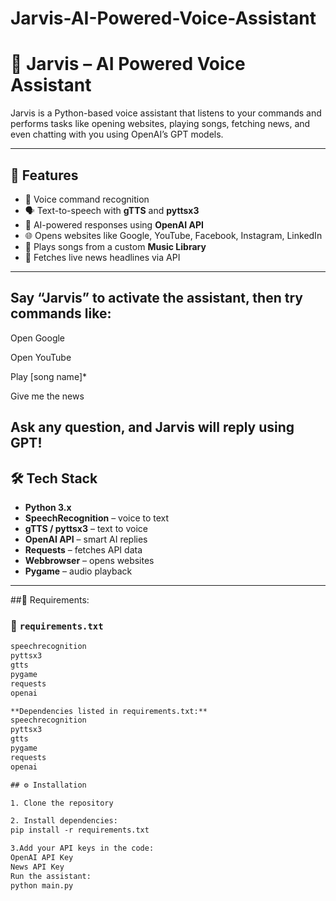 # Jarvis-AI-Powered-Voice-Assistant

# 🤖 Jarvis – AI Powered Voice Assistant  

Jarvis is a Python-based voice assistant that listens to your commands and performs tasks like opening websites, playing songs, fetching news, and even chatting with you using OpenAI’s GPT models.  

---

## 🚀 Features  
- 🎤 Voice command recognition  
- 🗣️ Text-to-speech with **gTTS** and **pyttsx3**  
- 🤖 AI-powered responses using **OpenAI API**  
- 🌐 Opens websites like Google, YouTube, Facebook, Instagram, LinkedIn  
- 🎵 Plays songs from a custom **Music Library**  
- 📰 Fetches live news headlines via API  

---

## Say “Jarvis” to activate the assistant, then try commands like:

Open Google

Open YouTube

Play [song name]*

Give me the news

## Ask any question, and Jarvis will reply using GPT!
## 🛠️ Tech Stack  
- **Python 3.x**  
- **SpeechRecognition** – voice to text  
- **gTTS / pyttsx3** – text to voice  
- **OpenAI API** – smart AI replies  
- **Requests** – fetches API data  
- **Webbrowser** – opens websites  
- **Pygame** – audio playback  

---
##🔑 Requirements:
### 📄 `requirements.txt`
```txt
speechrecognition
pyttsx3
gtts
pygame
requests
openai 

**Dependencies listed in requirements.txt:**
speechrecognition
pyttsx3
gtts
pygame
requests
openai

## ⚙️ Installation  

1. Clone the repository

2. Install dependencies:
pip install -r requirements.txt

3.Add your API keys in the code:
OpenAI API Key
News API Key
Run the assistant:
python main.py

